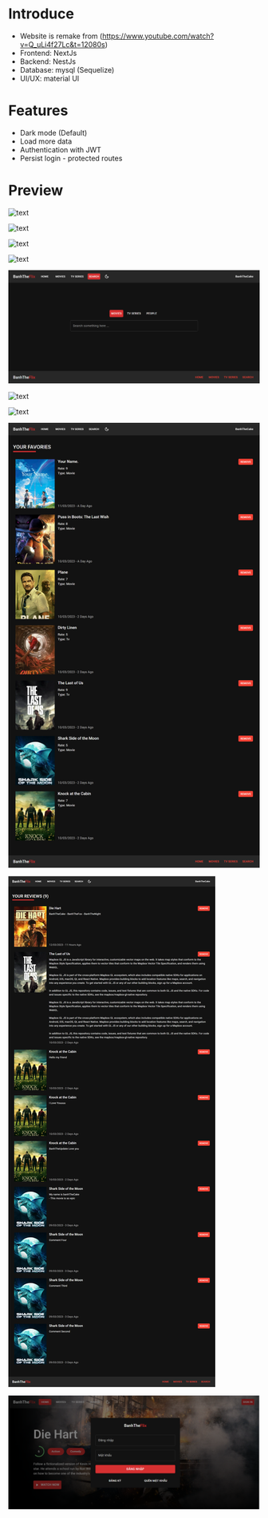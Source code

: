# Introduce

-   Website is remake from (https://www.youtube.com/watch?v=Q_uLi4f27Lc&t=12080s)
-   Frontend: NextJs
-   Backend: NestJs
-   Database: mysql (Sequelize)
-   UI/UX: material UI

# Features

-   Dark mode (Default)
-   Load more data
-   Authentication with JWT
-   Persist login - protected routes

# Preview

![text](./Preview/Home.png)

![text](./Preview/HompageLightmode.png)

![text](./Preview/MoviePage.png)

![text](./Preview/MovieDetails.png)

![text](./Preview/SearchBeforeType.png)

![text](./Preview/Search.png)

![text](./Preview/PersonPage.png)

![text](./Preview/FavoritePage.png)

![text](./Preview/ReviewPage.png)

![text](./Preview/ModalLogin.png)
